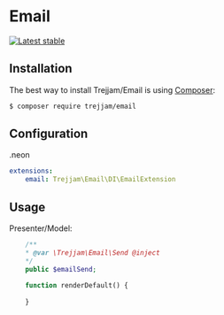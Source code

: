 Email========[![Latest stable](https://img.shields.io/packagist/v/trejjam/email.svg)](https://packagist.org/packages/trejjam/email)Installation------------The best way to install Trejjam/Email is using  [Composer](http://getcomposer.org/):```sh$ composer require trejjam/email```Configuration-------------.neon```ymlextensions:	email: Trejjam\Email\DI\EmailExtension```Usage-----Presenter/Model:```php	/**	* @var \Trejjam\Email\Send @inject	*/	public $emailSend;		function renderDefault() {			}```